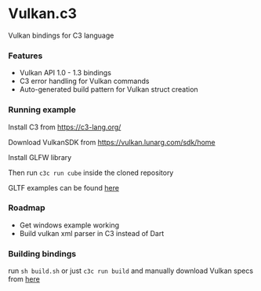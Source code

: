 # Vulkan.c3

Vulkan bindings for C3 language

### Features
* Vulkan API 1.0 - 1.3 bindings
* C3 error handling for Vulkan commands
* Auto-generated build pattern for Vulkan struct creation



### Running example

Install C3 from https://c3-lang.org/

Download VulkanSDK from https://vulkan.lunarg.com/sdk/home

Install GLFW library

Then run `c3c run cube` inside the cloned repository

GLTF examples can be found [here](https://github.com/tonis2/vulkan-gltf)


### Roadmap

* Get windows example working
* Build vulkan xml parser in C3 instead of Dart


### Building bindings

run `sh build.sh` 
or just `c3c run build` and manually download Vulkan specs from [here](https://raw.githubusercontent.com/KhronosGroup/Vulkan-Docs/main/xml/vk.xml)
